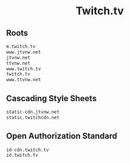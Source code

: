 


<h1 align="center">Twitch.tv</h1>  


## Roots


```html
m.twitch.tv
www.jtvnw.net
jtvnw.net
ttvnw.net
www.twitch.tv
twitch.tv
www.ttvnw.net
```  


## Cascading Style Sheets


```html
static-cdn.jtvnw.net
static.twitchcdn.net
```  


## Open Authorization Standard


```html
id-cdn.twitch.tv
id.twitch.tv
```  

<br>

